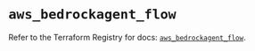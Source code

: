 # `aws_bedrockagent_flow`

Refer to the Terraform Registry for docs: [`aws_bedrockagent_flow`](https://registry.terraform.io/providers/hashicorp/aws/6.5.0/docs/resources/bedrockagent_flow).
